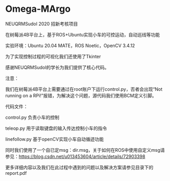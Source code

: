 # Omega-MArgo
NEUQRMSudoI 2020 招新考核项目

在树莓派4B平台上，基于ROS+Ubuntu实现小车的可控运动，自动巡线等功能

实验环境：Ubuntu 20.04 MATE，ROS Noetic，OpenCV 3.4.12

为了实现控制过程的可视化我们还使用了Tkinter

感谢NEUQRMSudoI的学长为我们提供了核心代码。



注意：

我们在树莓派4B平台上需要通过在root账户下运行control.py，否者会出现“Not running on a RPi!”报错，为解决这个问题，源代码我们使用BCM定义引脚。


代码文件：

control.py 负责小车的控制

teleop.py 用于读取键盘的输入传达控制小车的指令

linefollow.py 基于openCV实现小车自动循迹功能

同时我们使用了一个自已定msg：dir.msg，关于如何在ROS中使用自定义msg请参见：https://blog.csdn.net/u013453604/article/details/72903398

更多详细内容以及我们在此过程中遇到的问题以及解决方案请参见目录下的report.pdf
